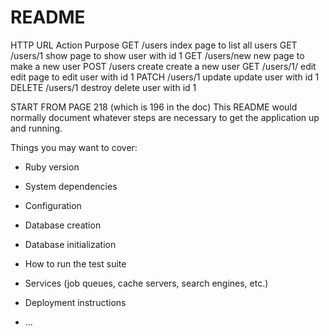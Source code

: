 # README
HTTP            URL             Action      Purpose
GET             /users          index       page to list all users
GET             /users/1        show        page to show user with id 1
GET             /users/new      new         page to make a new user
POST            /users          create      create a new user
GET             /users/1/       edit        edit page to edit user with id 1
PATCH           /users/1        update      update user with id 1
DELETE          /users/1        destroy     delete user with id 1


START FROM PAGE 218 (which is 196 in the doc)
This README would normally document whatever steps are necessary to get the
application up and running.

Things you may want to cover:

* Ruby version

* System dependencies

* Configuration

* Database creation

* Database initialization

* How to run the test suite

* Services (job queues, cache servers, search engines, etc.)

* Deployment instructions

* ...
